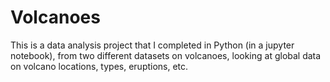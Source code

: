 # Volcanoes

This is a data analysis project that I completed in Python (in a jupyter notebook), from two different datasets on volcanoes, looking at global data on volcano locations, types, eruptions, etc.
